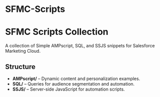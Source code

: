 # SFMC-Scripts

# SFMC Scripts Collection
A collection of Simple AMPscript, SQL, and SSJS snippets for Salesforce Marketing Cloud.

## Structure
- **AMPscript/** – Dynamic content and personalization examples.
- **SQL/** – Queries for audience segmentation and automation.
- **SSJS/** – Server-side JavaScript for automation scripts.
